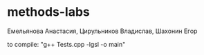# methods-labs
Емельянова Анастасия, Цирульников Владислав, Шахонин Егор

to compile: "g++ Tests.cpp -lgsl -o main"

